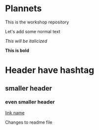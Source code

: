 # Plannets
This is the workshop repository


Let's add some normal text

*This will be italicized*

**This is bold**

# Header have hashtag

## smaller header

### even smaller header

[link name](www.google.com)

Changes to readme file

